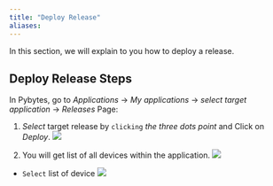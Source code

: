 ```yaml
---
title: "Deploy Release"
aliases:
---
```


In this section, we will explain to you how to deploy a release.


## Deploy Release Steps

In Pybytes, go to *Applications* -> *My applications* -> *select target application* -> *Releases* Page:

1. *Select* target release by `clicking` *the three dots point* and Click on *Deploy*.
![](/gitbook/assets/pybytes/releases/create-release-step-11.png)

2. You will get list of all devices within the application.
 ![](/gitbook/assets/pybytes/releases/create-release-step-12.png)
 * `Select` list of device
 ![](/gitbook/assets/pybytes/releases/create-release-step-13.png)
